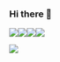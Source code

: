 ### Hi there 👋

<!--
**BaekSophie/BaekSophie** is a ✨ _special_ ✨ repository because its `README.md` (this file) appears on your GitHub profile.



Here are some ideas to get you started:

- 🔭 I’m currently working on ...
- 🌱 I’m currently learning ...
- 👯 I’m looking to collaborate on ...
- 🤔 I’m looking for help with ...
- 💬 Ask me about ...
- 📫 How to reach me: ...
- 😄 Pronouns: ...
- ⚡ Fun fact: ...
-->
<img src="https://img.shields.io/badge/VisualStudioCode-007ACC?style=flat-square&logo=VisualStudioCode&logoColor=white"/><img src="https://img.shields.io/badge/python-3776AB?style=flat-square&logo=Python&logoColor=white"/><img src="https://img.shields.io/badge/python-00599C?style=flat-square&logo=C++&logoColor=white"/><img src="https://img.shields.io/badge/python-A8B9CC?style=flat-square&logo=C&logoColor=white"/>


<img src="https://img.shields.io/badge/Notion-000000?style=flat-square&logo=Notion&logoColor=white"/>

